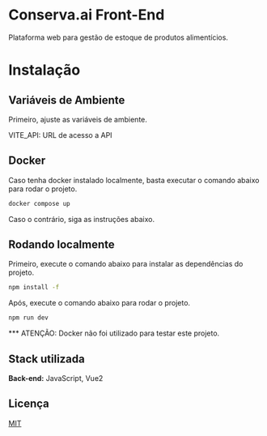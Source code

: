 # Conserva.ai Front-End

Plataforma web para gestão de estoque de produtos alimentícios.

# Instalação

## Variáveis de Ambiente

Primeiro, ajuste as variáveis de ambiente.

VITE_API: URL de acesso a API

## Docker

Caso tenha docker instalado localmente, basta executar o comando abaixo para rodar o projeto.

```bash
docker compose up
```

Caso o contrário, siga as instruções abaixo.

## Rodando localmente

Primeiro, execute o comando abaixo para instalar as dependências do projeto.

```bash
npm install -f
```

Após, execute o comando abaixo para rodar o projeto.

```bash
npm run dev
```

\*\*\* ATENÇÃO: Docker não foi utilizado para testar este projeto.

## Stack utilizada

**Back-end:** JavaScript, Vue2

## Licença

[MIT](https://choosealicense.com/licenses/mit/)
